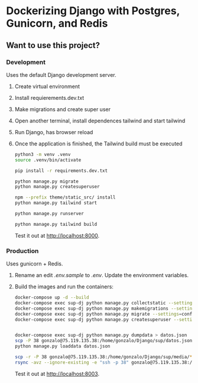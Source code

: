 # Dockerizing Django with Postgres, Gunicorn, and Redis

## Want to use this project?

### Development

Uses the default Django development server.

1. Create virtual environment
2. Install requierements.dev.txt
3. Make migrations and create super user
4. Open another terminal, install dependences tailwind and start tailwind
5. Run Django, has browser reload
6. Once the application is finished, the Tailwind build must be executed

    ```sh
    python3 -m venv .venv
    source .venv/bin/activate

    pip install -r requirements.dev.txt

    python manage.py migrate
    python manage.py createsuperuser

    npm --prefix theme/static_src/ install
    python manage.py tailwind start

    python manage.py runserver

    python manage.py tailwind build

    ```

    Test it out at [http://localhost:8000](http://localhost:8000).

### Production

Uses gunicorn + Redis.

1. Rename an edit *.env.sample* to *.env*. Update the environment variables.
2. Build the images and run the containers:

    ```sh
    docker-compose up -d --build
    docker-compose exec sup-dj python manage.py collectstatic --settings=config.prod
    docker-compose exec sup-dj python manage.py makemigrations --settings=config.prod
    docker-compose exec sup-dj python manage.py migrate --settings=config.prod
    docker-compose exec sup-dj python manage.py createsuperuser --settings=config.prod


    docker-compose exec sup-dj python manage.py dumpdata > datos.json
    scp -P 38 gonzalo@75.119.135.38:/home/gonzalo/Django/sup/datos.json .
    python manage.py loaddata datos.json

    scp -r -P 38 gonzalo@75.119.135.38:/home/gonzalo/Django/sup/media/* ./media/
    rsync -avz --ignore-existing -e "ssh -p 38" gonzalo@75.119.135.38:/home/gonzalo/Django/sup/media/ ./media/


    ```

    Test it out at [http://localhost:8003](http://localhost:8003).
